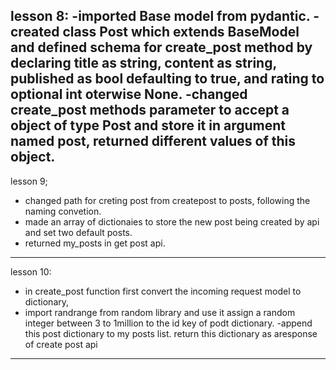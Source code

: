 lesson 8:
 -imported Base model from pydantic.
 -created class Post which extends BaseModel and defined schema for create_post method by declaring title as string, content as string, published as bool defaulting to true, and rating to optional int oterwise None.
 -changed create_post methods parameter to accept a object of type Post and store it in argument named post, returned different values of this object.
---------------------------------------------------------------------------------------------------------

lesson 9;
 - changed path for creting post from createpost to posts, following the naming convetion.
 - made an array of dictionaies to store the new post being created by api and set two default posts.
 - returned my_posts in get post api.
--------------------------------------------------------------------------------------------------------

lesson 10:
 - in create_post function first convert the incoming request model to dictionary,
 - import randrange from random library and use it assign a random integer between 3 to 1million to the id key of podt dictionary.
 -append this post dictionary to my posts list.
 return this dictionary as aresponse of create post api
---------------------------------------------------------------------------------------------------------

